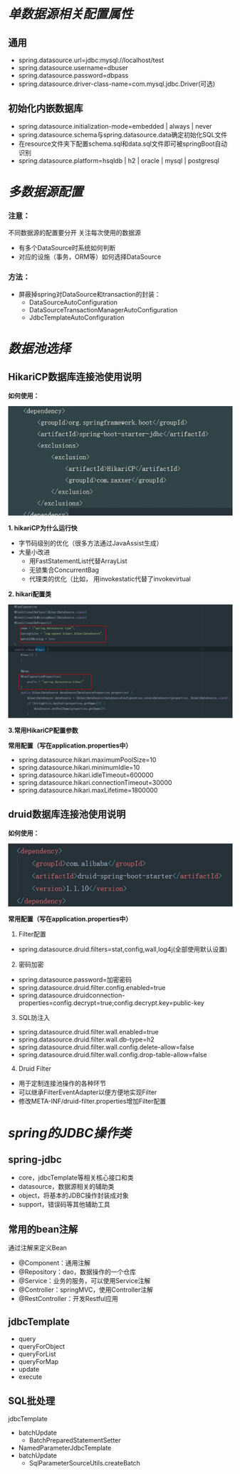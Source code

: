 # ***单数据源相关配置属性***
## 通用
- spring.datasource.url=jdbc:mysql://localhost/test
- spring.datasource.username=dbuser
- spring.datasource.password=dbpass
- spring.datasource.driver-class-name=com.mysql.jdbc.Driver(可选)
## 初始化内嵌数据库
- spring.datasource.initialization-mode=embedded | always | never
- spring.datasource.schema与spring.datasource.data确定初始化SQL文件
- 在resource文件夹下配置schema.sql和data.sql文件即可被springBoot自动识别
- spring.datasource.platform=hsqldb | h2 | oracle | mysql | postgresql
# ***多数据源配置*** 
### **注意：**
不同数据源的配置要分开
关注每次使用的数据源
- 有多个DataSource时系统如何判断
- 对应的设施（事务，ORM等）如何选择DataSource
### **方法：**
- 屏蔽掉spring对DataSource和transaction的封装：
   - DataSourceAutoConfiguration
   - DataSourceTransactionManagerAutoConfiguration
   - JdbcTemplateAutoConfiguration
# ***数据池选择***
## HikariCP数据库连接池使用说明

**如何使用：**

![pomHikari](images/pomHikari.jpg)

**1. hikariCP为什么运行快**
   - 字节码级别的优化（很多方法通过JavaAssist生成）
   - 大量小改进
     - 用FastStatementList代替ArrayList
     - 无锁集合ConcurrentBag
     - 代理类的优化（比如， 用invokestatic代替了invokevirtual

**2. hikari配置类**

![hikari](images/hikari.jpg)

**3.常用HikariCP配置参数**

**常用配置（写在application.properties中）**
- spring.datasource.hikari.maximumPoolSize=10
- spring.datasource.hikari.minimumIdle=10
- spring.datasource.hikari.idleTimeout=600000
- spring.datasource.hikari.connectionTimeout=30000
- spring.datasource.hikari.maxLifetime=1800000
 ## druid数据库连接池使用说明
**如何使用：**

 ![pomDruid](images/pomDruid.jpg)

**常用配置（写在application.properties中）**
1. Filter配置
- spring.datasource.druid.filters=stat,config,wall,log4j(全部使用默认设置)
2. 密码加密
- spring.datasource.password=加密密码
- spring.datasource.druid.filter.config.enabled=true
- spring.datasource.druidconnection-properties=config.decrypt=true;config.decrypt.key=public-key
3. SQL防注入
- spring.datasource.druid.filter.wall.enabled=true
- spring.datasource.druid.filter.wall.db-type=h2
- spring.datasource.druid.filter.wall.config.delete-allow=false
- spring.datasource.druid.filter.wall.config.drop-table-allow=false

4. Druid Filter
- 用于定制连接池操作的各种环节
- 可以继承FilterEventAdapter以便方便地实现Filter
- 修改META-INF/druid-filter.properties增加Filter配置
# ***spring的JDBC操作类***
## spring-jdbc
- core，jdbcTemplate等相关核心接口和类
- datasource，数据源相关的辅助类
- object，将基本的JDBC操作封装成对象
- support，错误码等其他辅助工具
## 常用的bean注解
通过注解来定义Bean
- @Component：通用注解
- @Repository：dao，数据操作的一个仓库
- @Service：业务的服务，可以使用Service注解
- @Controller：springMVC，使用Controller注解
- @RestController：开发Restful应用
##  jdbcTemplate
- query
- queryForObject
- queryForList
- queryForMap
- update
- execute
## SQL批处理
jdbcTemplate
- batchUpdate
  - BatchPreparedStatementSetter
- NamedParameterJdbcTemplate
- batchUpdate
  - SqlParameterSourceUtils.createBatch
